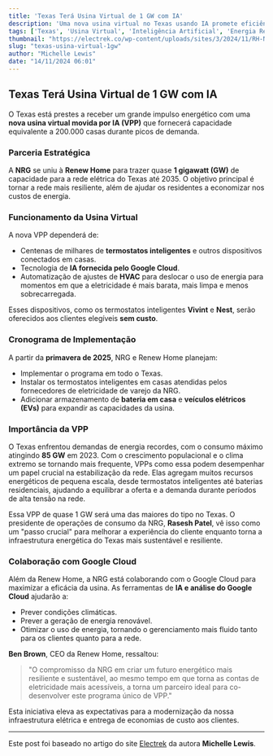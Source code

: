 ```yaml
---
title: 'Texas Terá Usina Virtual de 1 GW com IA'
description: 'Uma nova usina virtual no Texas usando IA promete eficiência energética e economia.'
tags: ['Texas', 'Usina Virtual', 'Inteligência Artificial', 'Energia Renovável', 'Veículos Elétricos']
thumbnail: "https://electrek.co/wp-content/uploads/sites/3/2024/11/RH-NRG-overview.jpg?quality=82&strip=all&w=1600"
slug: "texas-usina-virtual-1gw"
author: "Michelle Lewis"
date: "14/11/2024 06:01"
---
```


## Texas Terá Usina Virtual de 1 GW com IA

O Texas está prestes a receber um grande impulso energético com uma **nova usina virtual movida por IA (VPP)** que fornecerá capacidade equivalente a 200.000 casas durante picos de demanda.

### Parceria Estratégica
A **NRG** se uniu à **Renew Home** para trazer quase **1 gigawatt (GW)** de capacidade para a rede elétrica do Texas até 2035. O objetivo principal é tornar a rede mais resiliente, além de ajudar os residentes a economizar nos custos de energia.

### Funcionamento da Usina Virtual
A nova VPP dependerá de:
- Centenas de milhares de **termostatos inteligentes** e outros dispositivos conectados em casas.
- Tecnologia de **IA fornecida pelo Google Cloud**.
- Automatização de ajustes de **HVAC** para deslocar o uso de energia para momentos em que a eletricidade é mais barata, mais limpa e menos sobrecarregada.

Esses dispositivos, como os termostatos inteligentes **Vivint** e **Nest**, serão oferecidos aos clientes elegíveis **sem custo**.

### Cronograma de Implementação
A partir da **primavera de 2025**, NRG e Renew Home planejam:
- Implementar o programa em todo o Texas.
- Instalar os termostatos inteligentes em casas atendidas pelos fornecedores de eletricidade de varejo da NRG.
- Adicionar armazenamento de **bateria em casa** e **veículos elétricos (EVs)** para expandir as capacidades da usina.

### Importância da VPP
O Texas enfrentou demandas de energia recordes, com o consumo máximo atingindo **85 GW** em 2023. Com o crescimento populacional e o clima extremo se tornando mais frequente, VPPs como essa podem desempenhar um papel crucial na estabilização da rede. Elas agregam muitos recursos energéticos de pequena escala, desde termostatos inteligentes até baterias residenciais, ajudando a equilibrar a oferta e a demanda durante períodos de alta tensão na rede.

Essa VPP de quase 1 GW será uma das maiores do tipo no Texas. O presidente de operações de consumo da NRG, **Rasesh Patel**, vê isso como um "passo crucial" para melhorar a experiência do cliente enquanto torna a infraestrutura energética do Texas mais sustentável e resiliente.

### Colaboração com Google Cloud
Além da Renew Home, a NRG está colaborando com o Google Cloud para maximizar a eficácia da usina. As ferramentas de **IA e análise do Google Cloud** ajudarão a:
- Prever condições climáticas.
- Prever a geração de energia renovável.
- Otimizar o uso de energia, tornando o gerenciamento mais fluido tanto para os clientes quanto para a rede.

**Ben Brown**, CEO da Renew Home, ressaltou:
> "O compromisso da NRG em criar um futuro energético mais resiliente e sustentável, ao mesmo tempo em que torna as contas de eletricidade mais acessíveis, a torna um parceiro ideal para co-desenvolver este programa único de VPP."

Esta iniciativa eleva as expectativas para a modernização da nossa infraestrutura elétrica e entrega de economias de custo aos clientes.

---
Este post foi baseado no artigo do site [Electrek](https://electrek.co/2024/11/13/texas-1-gw-ai-virtual-power-plant/) da autora **Michelle Lewis**.